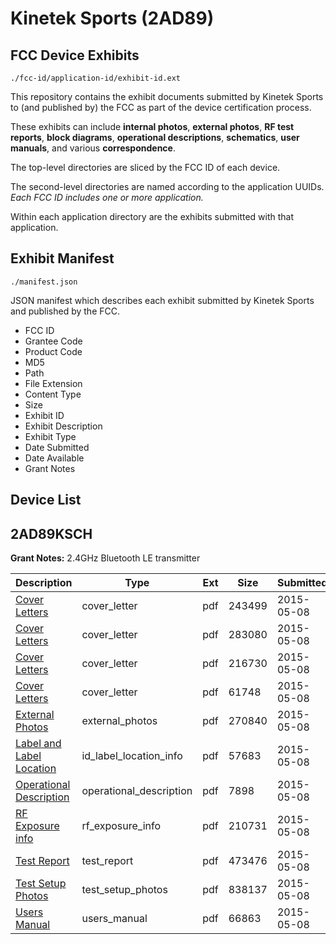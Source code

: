 # Kinetek Sports (2AD89)
## FCC Device Exhibits

```
./fcc-id/application-id/exhibit-id.ext
```

This repository contains the exhibit documents submitted by Kinetek Sports to (and published by) the FCC as part of the device certification process.

These exhibits can include **internal photos**, **external photos**, **RF test reports**, **block diagrams**, **operational descriptions**, **schematics**, **user manuals**, and various **correspondence**.

The top-level directories are sliced by the FCC ID of each device.

The second-level directories are named according to the application UUIDs. *Each FCC ID includes one or more application.*

Within each application directory are the exhibits submitted with that application. 

## Exhibit Manifest

```
./manifest.json
```

JSON manifest which describes each exhibit submitted by Kinetek Sports and published by the FCC.

- FCC ID
- Grantee Code
- Product Code
- MD5
- Path
- File Extension
- Content Type
- Size
- Exhibit ID
- Exhibit Description
- Exhibit Type
- Date Submitted
- Date Available
- Grant Notes

## Device List
## 2AD89KSCH
**Grant Notes:** 2.4GHz Bluetooth LE transmitter

| Description | Type | Ext | Size | Submitted | Available |
| ----------- | ---- | --- | ---- | --------- | --------- |
| [Cover Letters](2AD89KSCH/035b04c2a29c88bdb3101de11a195ee4/2608078.pdf) | cover_letter | pdf | 243499 | 2015-05-08 | 2015-06-02 |
| [Cover Letters](2AD89KSCH/035b04c2a29c88bdb3101de11a195ee4/2608079.pdf) | cover_letter | pdf | 283080 | 2015-05-08 | 2015-06-02 |
| [Cover Letters](2AD89KSCH/035b04c2a29c88bdb3101de11a195ee4/2608080.pdf) | cover_letter | pdf | 216730 | 2015-05-08 | 2015-06-02 |
| [Cover Letters](2AD89KSCH/035b04c2a29c88bdb3101de11a195ee4/2608081.pdf) | cover_letter | pdf | 61748 | 2015-05-08 | 2015-06-02 |
| [External  Photos](2AD89KSCH/035b04c2a29c88bdb3101de11a195ee4/2608082.pdf) | external_photos | pdf | 270840 | 2015-05-08 | 2015-06-02 |
| [Label and Label Location](2AD89KSCH/035b04c2a29c88bdb3101de11a195ee4/2608084.pdf) | id_label_location_info | pdf | 57683 | 2015-05-08 | 2015-06-02 |
| [Operational Description](2AD89KSCH/035b04c2a29c88bdb3101de11a195ee4/2608085.pdf) | operational_description | pdf | 7898 | 2015-05-08 | 2015-06-02 |
| [RF Exposure info](2AD89KSCH/035b04c2a29c88bdb3101de11a195ee4/2608086.pdf) | rf_exposure_info | pdf | 210731 | 2015-05-08 | 2015-06-02 |
| [Test Report](2AD89KSCH/035b04c2a29c88bdb3101de11a195ee4/2608088.pdf) | test_report | pdf | 473476 | 2015-05-08 | 2015-06-02 |
| [Test Setup Photos](2AD89KSCH/035b04c2a29c88bdb3101de11a195ee4/2608089.pdf) | test_setup_photos | pdf | 838137 | 2015-05-08 | 2015-06-02 |
| [Users Manual](2AD89KSCH/035b04c2a29c88bdb3101de11a195ee4/2608090.pdf) | users_manual | pdf | 66863 | 2015-05-08 | 2015-06-02 |
